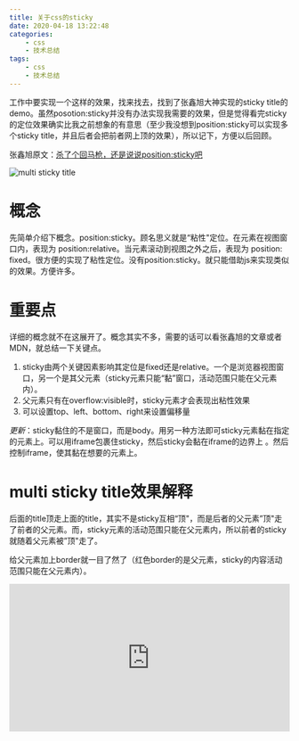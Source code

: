 ```yaml
---
title: 关于css的sticky
date: 2020-04-18 13:22:48
categories: 
	- css
    - 技术总结
tags: 
    - css
    - 技术总结
---
```


工作中要实现一个这样的效果，找来找去，找到了张鑫旭大神实现的sticky title的demo。虽然posotion:sticky并没有办法实现我需要的效果，但是觉得看完sticky的定位效果确实比我之前想象的有意思（至少我没想到position:sticky可以实现多个sticky title，并且后者会把前者网上顶的效果），所以记下，方便以后回顾。

<!-- more -->

张鑫旭原文：[杀了个回马枪，还是说说position:sticky吧](https://www.zhangxinxu.com/wordpress/2018/12/css-position-sticky/)

![multi sticky title](/images/sticky-layout-s.gif)
<!-- more -->
# 概念

先简单介绍下概念。position:sticky。顾名思义就是“粘性"定位。在元素在视图窗口内，表现为 position:relative。当元素滚动到视图之外之后，表现为 position: fixed。很方便的实现了粘性定位。没有position:sticky。就只能借助js来实现类似的效果。方便许多。

# 重要点

详细的概念就不在这展开了。概念其实不多，需要的话可以看张鑫旭的文章或者MDN，就总结一下关键点。

1. sticky由两个关键因素影响其定位是fixed还是relative。一个是浏览器视图窗口，另一个是其父元素（sticky元素只能“黏”窗口，活动范围只能在父元素内）。
2. 父元素只有在overflow:visible时，sticky元素才会表现出粘性效果
3. 可以设置top、left、bottom、right来设置偏移量

*更新*：sticky黏住的不是窗口，而是body。用另一种方法即可sticky元素黏在指定的元素上。可以用iframe包裹住sticky，然后sticky会黏在iframe的边界上 。然后控制iframe，使其黏在想要的元素上。

# multi sticky title效果解释

后面的title顶走上面的title，其实不是sticky互相“顶"，而是后者的父元素”顶"走了前者的父元素。而，sticky元素的活动范围只能在父元素内，所以前者的sticky就随着父元素被”顶"走了。

给父元素加上border就一目了然了（红色border的是父元素，sticky的内容活动范围只能在父元素内）。

<iframe height="265" style="width: 100%;" scrolling="no" title="sticky" src="https://codepen.io/helloworld20/embed/mdemomO?height=265&theme-id=dark&default-tab=html,result" frameborder="no" allowtransparency="true" allowfullscreen="true" loading="lazy">
  See the Pen <a href='https://codepen.io/helloworld20/pen/mdemomO'>sticky</a> by wei jianghong
  (<a href='https://codepen.io/helloworld20'>@helloworld20</a>) on <a href='https://codepen.io'>CodePen</a>.
</iframe>



